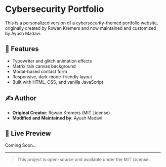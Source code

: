 # Cybersecurity Portfolio

This is a personalized version of a cybersecurity-themed portfolio website, originally created by Rowan Kremers and now maintained and customized by Ayush Madavi.

## 🔐 Features
- Typewriter and glitch animation effects
- Matrix rain canvas background
- Modal-based contact form
- Responsive, dark-mode-friendly layout
- Built with HTML, CSS, and vanilla JavaScript

## ✍️ Author
- **Original Creator**: Rowan Kremers (MIT License)
- **Modified and Maintained by**: Ayush Madavi

## 🔗 Live Preview
Coming Soon...

---

> This project is open-source and available under the MIT License.
